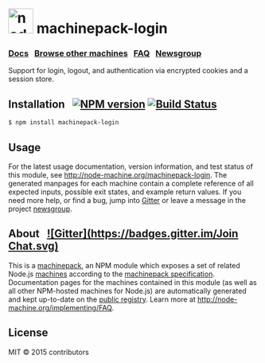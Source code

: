 
<h1>
  <a href="http://node-machine.org" title="Node-Machine public registry"><img alt="node-machine logo" title="Node-Machine Project" src="http://node-machine.org/images/machine-anthropomorph-for-white-bg.png" width="50" /></a>
  machinepack-login
</h1>

### [Docs](http://node-machine.org/machinepack-login) &nbsp; [Browse other machines](http://node-machine.org/machinepacks) &nbsp;  [FAQ](http://node-machine.org/implementing/FAQ)  &nbsp;  [Newsgroup](https://groups.google.com/forum/?hl=en#!forum/node-machine)

Support for login, logout, and authentication via encrypted cookies and a session store.


## Installation &nbsp; [![NPM version](https://badge.fury.io/js/machinepack-login.svg)](http://badge.fury.io/js/machinepack-login) [![Build Status](https://travis-ci.org/mikermcneil/machinepack-login.png?branch=master)](https://travis-ci.org/mikermcneil/machinepack-login)

```sh
$ npm install machinepack-login
```

## Usage

For the latest usage documentation, version information, and test status of this module, see <a href="http://node-machine.org/machinepack-login" title="Support for login, logout, and authentication via encrypted cookies and a session store. (for node.js)">http://node-machine.org/machinepack-login</a>.  The generated manpages for each machine contain a complete reference of all expected inputs, possible exit states, and example return values.  If you need more help, or find a bug, jump into [Gitter](https://gitter.im/node-machine/general) or leave a message in the project [newsgroup](https://groups.google.com/forum/?hl=en#!forum/node-machine).

## About  &nbsp; [![Gitter](https://badges.gitter.im/Join Chat.svg)](https://gitter.im/node-machine/general?utm_source=badge&utm_medium=badge&utm_campaign=pr-badge&utm_content=badge)

This is a [machinepack](http://node-machine.org/machinepacks), an NPM module which exposes a set of related Node.js [machines](http://node-machine.org/spec/machine) according to the [machinepack specification](http://node-machine.org/spec/machinepack).
Documentation pages for the machines contained in this module (as well as all other NPM-hosted machines for Node.js) are automatically generated and kept up-to-date on the <a href="http://node-machine.org" title="Public machine registry for Node.js">public registry</a>.
Learn more at <a href="http://node-machine.org/implementing/FAQ" title="Machine Project FAQ (for implementors)">http://node-machine.org/implementing/FAQ</a>.

## License

MIT &copy; 2015 contributors

